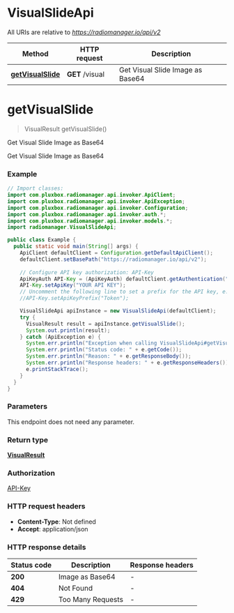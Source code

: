 # VisualSlideApi

All URIs are relative to *https://radiomanager.io/api/v2*

Method | HTTP request | Description
------------- | ------------- | -------------
[**getVisualSlide**](VisualSlideApi.md#getVisualSlide) | **GET** /visual | Get Visual Slide Image as Base64


<a name="getVisualSlide"></a>
# **getVisualSlide**
> VisualResult getVisualSlide()

Get Visual Slide Image as Base64

Get Visual Slide Image as Base64

### Example
```java
// Import classes:
import com.pluxbox.radiomanager.api.invoker.ApiClient;
import com.pluxbox.radiomanager.api.invoker.ApiException;
import com.pluxbox.radiomanager.api.invoker.Configuration;
import com.pluxbox.radiomanager.api.invoker.auth.*;
import com.pluxbox.radiomanager.api.invoker.models.*;
import radiomanager.VisualSlideApi;

public class Example {
  public static void main(String[] args) {
    ApiClient defaultClient = Configuration.getDefaultApiClient();
    defaultClient.setBasePath("https://radiomanager.io/api/v2");
    
    // Configure API key authorization: API-Key
    ApiKeyAuth API-Key = (ApiKeyAuth) defaultClient.getAuthentication("API-Key");
    API-Key.setApiKey("YOUR API KEY");
    // Uncomment the following line to set a prefix for the API key, e.g. "Token" (defaults to null)
    //API-Key.setApiKeyPrefix("Token");

    VisualSlideApi apiInstance = new VisualSlideApi(defaultClient);
    try {
      VisualResult result = apiInstance.getVisualSlide();
      System.out.println(result);
    } catch (ApiException e) {
      System.err.println("Exception when calling VisualSlideApi#getVisualSlide");
      System.err.println("Status code: " + e.getCode());
      System.err.println("Reason: " + e.getResponseBody());
      System.err.println("Response headers: " + e.getResponseHeaders());
      e.printStackTrace();
    }
  }
}
```

### Parameters
This endpoint does not need any parameter.

### Return type

[**VisualResult**](VisualResult.md)

### Authorization

[API-Key](../README.md#API-Key)

### HTTP request headers

 - **Content-Type**: Not defined
 - **Accept**: application/json

### HTTP response details
| Status code | Description | Response headers |
|-------------|-------------|------------------|
**200** | Image as Base64 |  -  |
**404** | Not Found |  -  |
**429** | Too Many Requests |  -  |

